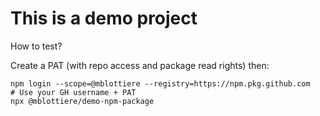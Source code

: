 # This is a demo project

How to test?

Create a PAT (with repo access and package read rights) then:

```
npm login --scope=@mblottiere --registry=https://npm.pkg.github.com
# Use your GH username + PAT
npx @mblottiere/demo-npm-package
```
